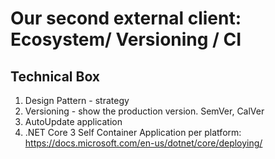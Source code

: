 # Our second external client: Ecosystem/ Versioning / CI 


## Technical Box
1.	Design Pattern - strategy
2.  Versioning - show the production version. SemVer, CalVer
3.  AutoUpdate application
4.  .NET Core 3 Self Container Application per platform: https://docs.microsoft.com/en-us/dotnet/core/deploying/
